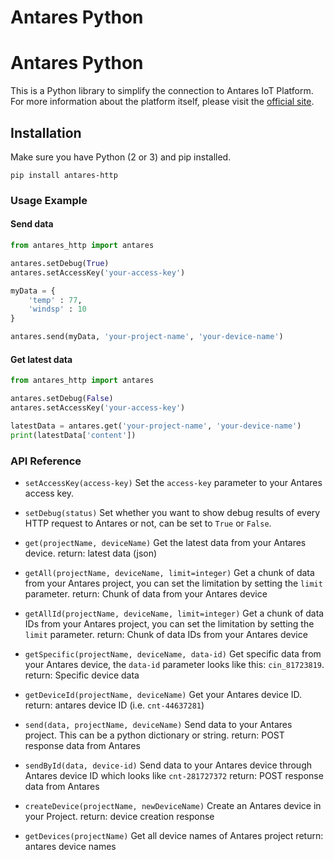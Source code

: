 # Antares Python
# Antares Python
This is a Python library to simplify the connection to Antares IoT Platform. For more information about the platform itself, please visit the [official site](https://antares.id).  

## Installation
Make sure you have Python (2 or 3) and pip installed.
```
pip install antares-http
```

### Usage Example
#### Send data
```python
from antares_http import antares

antares.setDebug(True)
antares.setAccessKey('your-access-key')

myData = {
    'temp' : 77,
    'windsp' : 10
}

antares.send(myData, 'your-project-name', 'your-device-name')
```

#### Get latest data
```python
from antares_http import antares

antares.setDebug(False)
antares.setAccessKey('your-access-key')

latestData = antares.get('your-project-name', 'your-device-name')
print(latestData['content'])
```

### API Reference
* `setAccessKey(access-key)`
Set the `access-key` parameter to your Antares access key.

* `setDebug(status)`
Set whether you want to show debug results of every HTTP request to Antares or not, can be set to `True` or `False`.

* `get(projectName, deviceName)`
    Get the latest data from your Antares device.
    return: latest data (json)
* `getAll(projectName, deviceName, limit=integer)`
    Get a chunk of data from your Antares project, you can set the limitation by setting the `limit` parameter.
    return: Chunk of data from your Antares device 

* `getAllId(projectName, deviceName, limit=integer)`
    Get a chunk of data IDs from your Antares project, you can set the limitation by setting the `limit` parameter.
    return: Chunk of data IDs from your Antares device 

* `getSpecific(projectName, deviceName, data-id)`
    Get specific data from your Antares device, the `data-id` parameter looks like this: `cin_81723819`.
    return: Specific device data

* `getDeviceId(projectName, deviceName)`
    Get your Antares device ID. 
    return: antares device ID (i.e. `cnt-44637281`)

* `send(data, projectName, deviceName)`
    Send data to your Antares project. This can be a python dictionary or string.
    return: POST response data from Antares

* `sendById(data, device-id)`
    Send data to your Antares device through Antares device ID which looks like `cnt-281727372`
    return: POST response data from Antares

* `createDevice(projectName, newDeviceName)`
    Create an Antares device in your Project.
    return: device creation response

* `getDevices(projectName)`
    Get all device names of Antares project
    return: antares device names
